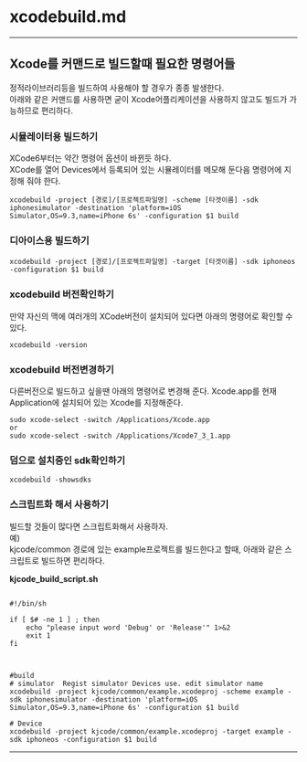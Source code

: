 # xcodebuild.md  
___ 

## Xcode를 커맨드로 빌드할때 필요한 명령어들  
정적라이브러리등을 빌드하여 사용해야 할 경우가 종종 발생한다.   
아래와 같은 커맨드를 사용하면 굳이 Xcode어플리케이션을 사용하지 않고도 빌드가 가능하므로 편리하다.


### 시뮬레이터용 빌드하기   
XCode6부터는 약간 명령어 옵션이 바뀐듯 하다.    
XCode를 열어 Devices에서 등록되어 있는 시뮬레이터를 메모해 둔다음 명령어에 지정해 줘야 한다.    

```
xcodebuild -project [경로]/[프로젝트파일명] -scheme [타겟이름] -sdk iphonesimulator -destination 'platform=iOS Simulator,OS=9.3,name=iPhone 6s' -configuration $1 build
```

### 디아이스용 빌드하기   

```
xcodebuild -project [경로]/[프로젝트파일명] -target [타겟이름] -sdk iphoneos -configuration $1 build
```

### xcodebuild 버전확인하기   
만약 자신의 맥에 여러개의 XCode버전이 설치되어 있다면 아래의 명령어로 확인할 수 있다.

```
xcodebuild -version
```
 
### xcodebuild 버전변경하기
다른버전으로 빌드하고 싶을땐 아래의 명령어로 변경해 준다.
Xcode.app를 현재 Application에 설치되어 있는 Xcode를 지정해준다.

```
sudo xcode-select -switch /Applications/Xcode.app
or
sudo xcode-select -switch /Applications/Xcode7_3_1.app
```

### 덤으로 설치중인 sdk확인하기

```
xcodebuild -showsdks
```

### 스크립트화 해서 사용하기
빌드할 것들이 많다면 스크립트화해서 사용하자.   
예)   
kjcode/common 경로에 있는 example프로젝트를 빌드한다고 할때, 아래와 같은 스크립트로 빌드하면 편리하다.

**kjcode_build_script.sh**

```

#!/bin/sh

if [ $# -ne 1 ] ; then
	echo "please input word 'Debug' or 'Release'" 1>&2
	exit 1
fi



#build
# simulator  Regist simulator Devices use. edit simulator name
xcodebuild -project kjcode/common/example.xcodeproj -scheme example -sdk iphonesimulator -destination 'platform=iOS Simulator,OS=9.3,name=iPhone 6s' -configuration $1 build

# Device 
xcodebuild -project kjcode/common/example.xcodeproj -target example -sdk iphoneos -configuration $1 build

```

---

